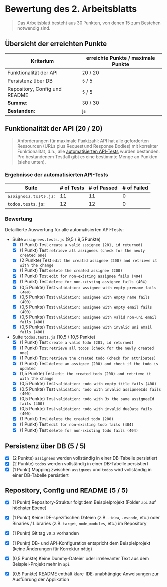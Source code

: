 # Bewertung des 2. Arbeitsblatts

> Das Arbeitsblatt besteht aus 30 Punkten, von denen 15 zum Bestehen notwendig sind.

## Übersicht der erreichten Punkte

| Kriterium                     | erreichte Punkte / maximale Punkte |
| ----------------------------- | ---------------------------------- |
| Funktionalität der API        | 20 / 20                            |
| Persistenz über DB            | 5 / 5                              |
| Repository, Config und README | 5  / 5                             |
| **Summe**:                    | 30 / 30                            |
| **Bestanden**:                | ja                                 |

## Funktionalität der API (20 / 20)
> Anforderungen für maximale Punktzahl: API hat alle geforderten Ressourcen (URLs plus Request und Response Bodies) mit korrekter Funktionalität, d.h., alle [automatisierten API-Tests](https://github.tik.uni-stuttgart.de/ISTE-ESE/pe2-api-tests-ex2) wurden bestanden.
> Pro bestandenem Testfall gibt es eine bestimmte Menge an Punkten (siehe unten).

### Ergebnisse der automatisierten API-Tests

| Suite                 | # of Tests | # of Passed | # of Failed |
| --------------------- | ---------- | ----------- | ----------- |
| `assignees.tests.js`: | 11         | 11          | 0           |
| `todos.tests.js`:     | 12         | 12          | 0           |


### Bewertung

Detaillierte Auswertung für alle automatisierten API-Tests:

- Suite `assignees.tests.js` (9,5 / 9,5 Punkte)
  - [x] (1 Punkt) Test `create a valid assignee (201, id returned)`
  - [x] (1 Punkt) Test `retrieve all assignees (check for the newly created one)`
  - [x] (2 Punkte) Test `edit the created assignee (200) and retrieve it with the change`
  - [x] (1 Punkt) Test `delete the created assignee (200)`
  - [x] (1 Punkt) Test `edit for non-existing assignee fails (404)`
  - [x] (1 Punkt) Test `delete for non-existing assignee fails (404)`
  - [x] (0,5 Punkte) Test `validation: assignee with empty prename fails (400)`
  - [x] (0,5 Punkte) Test `validation: assignee with empty name fails (400)`
  - [x] (0,5 Punkte) Test `validation: assignee with empty email fails (400)`
  - [x] (0,5 Punkte) Test `validation: assignee with valid non-uni email fails (400)`
  - [x] (0,5 Punkte) Test `validation: assignee with invalid uni email fails (400)`
- Suite `todos.tests.js` (10,5 / 10,5 Punkte)
  - [x] (1 Punkt) Test `create a valid todo (201, id returned)`
  - [x] (1 Punkt) Test `retrieve all todos (check for the newly created one)`
  - [x] (1 Punkt) Test `retrieve the created todo (check for attributes)`
  - [x] (1 Punkt) Test `delete an assignee (200) and check if the todo is updated`
  - [x] (1,5 Punkte) Test `edit the created todo (200) and retrieve it with the change`
  - [x] (0,5 Punkte) Test `validation: todo with empty title fails (400)`
  - [x] (0,5 Punkte) Test `validation: todo with invalid assigneeIds fails (400)`
  - [x] (0,5 Punkte) Test `validation: todo with 3x the same assigneeId fails (400)`
  - [x] (0,5 Punkte) Test `validation: todo with invalid dueDate fails (400)`
  - [x] (1 Punkt) Test `delete the created todo (200)`
  - [x] (1 Punkt) Test `edit for non-existing todo fails (404)`
  - [x] (1 Punkt) Test `delete for non-existing todo fails (404)`

## Persistenz über DB (5 / 5)

- [x] (2 Punkte) `assignees` werden vollständig in einer DB-Tabelle persistiert
- [x] (2 Punkte) `todos` werden vollständig in einer DB-Tabelle persistiert
- [x] (1 Punkt) Mapping zwischen `assignees` und `todos` wird vollständig in einer DB-Tabelle persistiert

## Repository, Config und README (5 / 5)

- [x] (1 Punkt) Repository-Struktur folgt dem Beispielprojekt (Folder `api` auf höchster Ebene)
- [x] (1 Punkt) Keine IDE-spezifischen Dateien (z.B. `.idea`, `.vscode`, etc.) oder Binaries / Libraries (z.B. `target`, `node_modules`, etc.) im Repository
- [x] (1 Punkt) Git tag `v0.2` vorhanden
- [x] (1 Punkt) DB- und API-Konfiguration entspricht dem Beispielprojekt (keine Änderungen für Korrektur nötig)
- [x] (0,5 Punkte) Keine Dummy-Dateien oder irrelevanter Text aus dem Beispiel-Projekt mehr in `api`
- [x] (0,5 Punkte) README enthält klare, IDE-unabhängige Anweisungen zur Ausführung der Applikation

